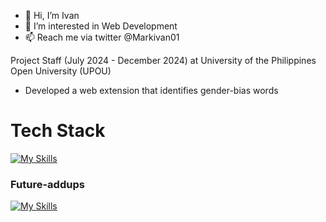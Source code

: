 - 👋 Hi, I’m Ivan
- 👀 I’m interested in Web Development 
- 📫 Reach me via twitter @Markivan01

Project Staff (July 2024 - December 2024) at University of the Philippines Open University (UPOU)
 - Developed a web extension that identifies gender-bias words

<h1 style="bold">Tech Stack</h1>

[![My Skills](https://skillicons.dev/icons?i=js,php,python,nodejs,nestjs,express,laravel,react,nextjs,tailwind,mongodb,mysql,git,github,graphql,ts,html,css&perline=3)](https://skills.thijs.gg)

<h3 style="bold">Future-addups</h3>

[![My Skills](https://skillicons.dev/icons?i=cpp,cs,vim,docker,kubernetes,nuxtjs,vue,postgresql)](https://skills.thijs.gg)
<!---
Markivanarcega01/Markivanarcega01 is a ✨ special ✨ repository because its `README.md` (this file) appears on your GitHub profile.
You can click the Preview link to take a look at your changes.
--->
